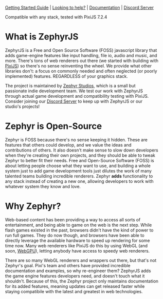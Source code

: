 <div class="github"> 
<p><a href="https://github.com/ZephyrStudio/ZephyrJS/blob/main/docs/STARTGUIDE.md">Getting Started Guide</a> | <a href="https://github.com/ZephyrStudio/ZephyrJS/blob/main/docs/CONTRIBUTE.md">Looking to help?</a> | <a href="https://github.com/ZephyrStudio/ZephyrJS/tree/main/docs/documentation">Documentation</a> | <a href="https://discord.gg/NFXKE5kxXN">Discord Server</a></p>
</div>

<p class="pixi">Compatible with any stack, tested with PixiJS 7.2.4</p>

<h1>What is ZephyrJS</h2>
<p>ZephyrJS is a Free and Open Source Software (FOSS) javascript library that adds game-engine features like input handling, file io, audio and music, and more. There's tons of web renderers out there (we started with building with <a href="https://github.com/pixijs/pixijs">PixiJS</a>) so there's no sense reinventing the wheel. We provide what other libraries don't: a focus on commonly needed and often neglected (or poorly implemented) features. REGARDLESS of your graphics stack.</p>

<p>The project is maintained by <a href="https://zephyrstudios.pages.dev/">Zephyr Studios</a>, which is a small but passionate indie development team. We test our work with ZephyrJS through actual game development and compatibility testing with PixiJS. Consider joining our <a href="https://discord.gg/NFXKE5kxXN">Discord Server</a> to keep up with ZephyrJS or our studio's projects!</p>

<h1>Zephyr is Open-Source</h1>

<p>Zephyr is FOSS because there's no sense keeping it hidden. These are features that others could develop, and we value the ideas and contributions of others. It also doesn't make sense to slow down developers when they're creating their own projects, and they should be able to tweak Zephyr to better fit their needs. Free and Open-Source Software (FOSS) is about letting people choose what they want to use, and building a whole system just to add game development tools just dilutes the work of many talented teams building incredible renderers. Zephyr <strong>adds</strong> functionality to any stack instead of creating a new one, allowing developers to work with whatever system they know and love.</p>

<h1>Why Zephyr?</h1>

<p>Web-based content has been providing a way to access all sorts of entertainment, and being able to game on the web is the next step. While flash games existed in the past, browsers didn't have the kind of power to run full games. They do now though, and browsers have been able to directly leverage the available hardware to speed up rendering for some time now. Many web renderers like PixiJS do this by using WebGL (and soon, <a href="https://github.com/pixijs/pixijs/releases/tag/v8.0.0-alpha.0">WebGPU</a>), letting anybody have access to speedy web renderers.</p>

<p>There are so many WebGL renderers and wrappers out there, but that's not Zephyr's goal. Pixi's team and others have provided incredible documentation and examples, so why re-engineer them? ZephyrJS adds the game engine features developers need, and doesn't touch what it shouldn't. Because of this, the Zephyr project only maintains documentation for its added features, meaning updates can get released faster while staying compatibile with the latest and greatest in web technologies.</p>
